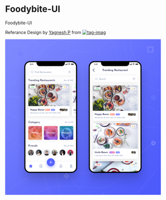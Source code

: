 # Foodybite-UI

Foodybite-UI

Referance Design by [Yagnesh P](https://www.uplabs.com/posts/foodybite-free-ui-kit-for-adobe-xd-1321eeb0-75f4-4e62-893f-6bf70f94a1ee) from [![tag-imag](https://www.uplabs.com/logos/uplabs/default--color.svg)](https://dribbble.com)

![myimage-alt-tag](https://github.com/ravi84184/Foodybite-UI/blob/master/image/foodybiteuikit.png)
